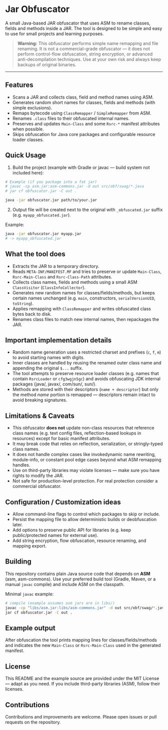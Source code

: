 # Jar Obfuscator

A small Java-based JAR obfuscator that uses ASM to rename classes, fields and methods inside a JAR. The tool is designed to be simple and easy to use for small projects and learning purposes.

> **Warning:** This obfuscator performs simple name remapping and file renaming. It is not a commercial-grade obfuscator — it does not perform control-flow obfuscation, string encryption, or advanced anti-decompilation techniques. Use at your own risk and always keep backups of original binaries.

---

## Features

* Scans a JAR and collects class, field and method names using ASM.
* Generates random short names for classes, fields and methods (with simple exclusions).
* Remaps bytecode using `ClassRemapper` / `SimpleRemapper` from ASM.
* Renames `.class` files to their obfuscated internal names.
* Preserves and updates `Main-Class` and some `Rsrc-*` manifest attributes when possible.
* Skips obfuscation for Java core packages and configurable resource loader classes.

## Quick Usage

1. Build the project (example with Gradle or javac — build system not included here):

```bash
# Example (if you package into a fat jar)
# javac -cp asm.jar:asm-commons.jar -d out src/obf/swag/*.java
# jar cf obfuscator.jar -C out .

java -jar obfuscator.jar path/to/your.jar
```

2. Output file will be created next to the original with `_obfuscated.jar` suffix (e.g. `myapp_obfuscated.jar`).

Example:

```bash
java -jar obfuscator.jar myapp.jar
# -> myapp_obfuscated.jar
```

## What the tool does

* Extracts the JAR to a temporary directory.
* Reads `META-INF/MANIFEST.MF` and tries to preserve or update `Main-Class`, `Rsrc-Main-Class` and `Rsrc-Class-Path` attributes.
* Collects class names, fields and methods using a small ASM `ClassVisitor` (`ClassInfoCollector`).
* Generates new random names for classes/fields/methods, but keeps certain names unchanged (e.g. `main`, constructors, `serialVersionUID`, `toString`).
* Applies remapping with `ClassRemapper` and writes obfuscated class bytes back to disk.
* Renames class files to match new internal names, then repackages the JAR.

## Important implementation details

* Random name generation uses a restricted charset and prefixes (`c`, `f`, `m`) to avoid starting names with digits.
* Inner classes are handled by reusing the renamed outer class name and appending the original `$...` suffix.
* The tool attempts to preserve resource loader classes (e.g. names that contain `RsrcLoader` or `cfg3wgjn5gc`) and avoids obfuscating JDK internal packages (java/, javax/, com/sun/, sun/).
* Methods are stored with their descriptors (`name + descriptor`) but only the method *name* portion is remapped — descriptors remain intact to avoid breaking signatures.

## Limitations & Caveats

* This obfuscator **does not** update non-class resources that reference class names (e.g. text config files, reflection-based lookups in resources) except for basic manifest attributes.
* It may break code that relies on reflection, serialization, or stringly-typed class names.
* It does not handle complex cases like invokedynamic name rewriting, module-info, or constant pool edge cases beyond what ASM remapping handles.
* Use on third-party libraries may violate licenses — make sure you have rights to modify the JAR.
* Not safe for production-level protection. For real protection consider a commercial obfuscator.

## Configuration / Customization ideas

* Allow command-line flags to control which packages to skip or include.
* Persist the mapping file to allow deterministic builds or deobfuscation later.
* Add options to preserve public API for libraries (e.g. keep public/protected names for external use).
* Add string encryption, flow obfuscation, resource renaming, and mapping export.

## Building

This repository contains plain Java source code that depends on **ASM** (asm, asm-commons). Use your preferred build tool (Gradle, Maven, or a manual `javac` compile) and include ASM on the classpath.

Minimal `javac` example:

```bash
# compile (example assumes asm jars are in libs/)
javac -cp "libs/asm.jar:libs/asm-commons.jar" -d out src/obf/swag/*.java
jar cf obfuscator.jar -C out .
```

## Example output

After obfuscation the tool prints mapping lines for classes/fields/methods and indicates the new `Main-Class` or `Rsrc-Main-Class` used in the generated manifest.

## License

This README and the example source are provided under the MIT License — adapt as you need. If you include third-party libraries (ASM), follow their licenses.

## Contributions

Contributions and improvements are welcome. Please open issues or pull requests on the repository.

